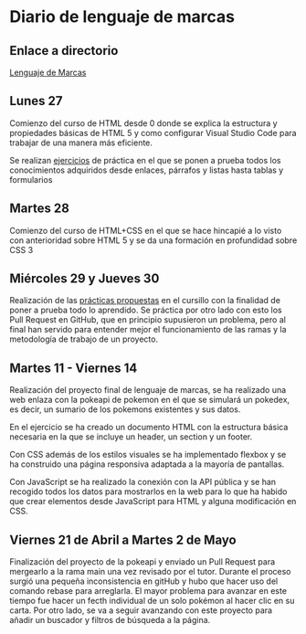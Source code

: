 # Diario de lenguaje de marcas

## Enlace a directorio 

[Lenguaje de Marcas](https://github.com/Manumdt/FPDUAL_MMdT/tree/main/Lenguaje%20de%20Marcas)

## Lunes 27

Comienzo del curso de HTML desde 0 donde se explica la estructura y propiedades básicas de HTML 5 y como configurar Visual Studio Code para trabajar de una manera más eficiente.

Se realizan [ejercicios](https://github.com/Manumdt/FPDUAL_MMdT/tree/main/Lenguaje%20de%20Marcas/Curso%20HTML5/ProyectoWeb) de práctica en el que se ponen a prueba todos los conocimientos adquiridos desde enlaces, párrafos y listas hasta tablas y formularios

## Martes 28

Comienzo del curso de HTML+CSS en el que se hace hincapié a lo visto con anterioridad sobre HTML 5 y se da una formación en profundidad sobre CSS 3

## Miércoles 29 y Jueves 30

Realización de las [prácticas propuestas](https://github.com/Manumdt/FPDUAL_MMdT/tree/main/Lenguaje%20de%20Marcas/Curso_HTML5_CSS_Practicas/Practicas_Propuestas) en el cursillo con la finalidad de poner a prueba todo lo aprendido. Se práctica por otro lado con esto los Pull Request en GitHub, que en principio supusieron un problema, pero al final han servido para entender mejor el funcionamiento de las ramas y la metodología de trabajo de un proyecto.

## Martes 11 - Viernes 14

Realización del proyecto final de lenguaje de marcas, se ha realizado una web enlaza con la pokeapi de pokemon en el que se simulará un pokedex, es decir, un sumario de los pokemons existentes y sus datos.

En el ejercicio se ha creado un documento HTML con la estructura básica necesaria en la que se incluye un header, un section y un footer.

Con CSS además de los estilos visuales se ha implementado flexbox y se ha construido una página responsiva adaptada a la mayoría de pantallas.

Con JavaScript se ha realizado la conexión con la API pública y se han recogido todos los datos para mostrarlos en la web para lo que ha habido que crear elementos desde JavaScript para HTML y alguna modificación en CSS.

## Viernes 21 de Abril a Martes 2 de Mayo

Finalización del proyecto de la pokeapi y enviado un Pull Request para mergearlo a la rama main una vez revisado por el tutor. Durante el proceso surgió una pequeña inconsistencia en gitHub y hubo que hacer uso del comando rebase para arreglarla. El mayor problema para avanzar en este tiempo fue hacer un fecth individual de un solo pokémon al hacer clic en su carta. Por otro lado, se va a seguir avanzando con este proyecto para añadir un buscador y filtros de búsqueda a la página.
